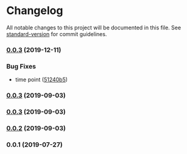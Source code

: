 # Changelog

All notable changes to this project will be documented in this file. See [standard-version](https://github.com/conventional-changelog/standard-version) for commit guidelines.

### [0.0.3](https://github.com/freedomsex/key-value-storage/compare/v0.0.2...v0.0.3) (2019-12-11)


### Bug Fixes

* time point ([51240b5](https://github.com/freedomsex/key-value-storage/commit/51240b5b43372fa4e830ed748729471397eca058))

### [0.0.3](https://github.com/freedomsex/key-value-storage/compare/v0.0.2...v0.0.3) (2019-09-03)

### [0.0.3](https://github.com/freedomsex/key-value-storage/compare/v0.0.2...v0.0.3) (2019-09-03)



### [0.0.2](https://github.com/freedomsex/key-value-storage/compare/v0.0.1...v0.0.2) (2019-09-03)



### 0.0.1 (2019-07-27)
